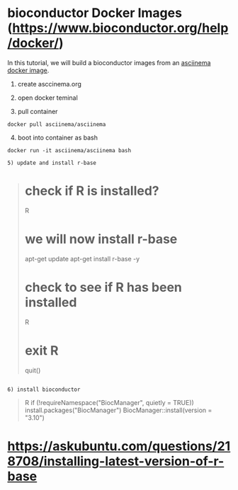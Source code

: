 # bioconductor Docker Images (https://www.bioconductor.org/help/docker/)

In this tutorial, we will build a bioconductor images from an [asciinema docker image](https://hub.docker.com/r/asciinema/asciinema/).

1) create asccinema.org 

2) open docker teminal

3) pull container
```
docker pull asciinema/asciinema
```

4) boot into container as bash
```
docker run -it asciinema/asciinema bash

5) update and install r-base
```
> # check if R is installed?
> R
> # we will now install r-base
> apt-get update
> apt-get install r-base -y
> # check to see if R has been installed
> R
> # exit R
> quit()
```

6) install bioconductor
```
> R 
> if (!requireNamespace("BiocManager", quietly = TRUE)) 
> install.packages("BiocManager") 
> BiocManager::install(version = "3.10")

# https://askubuntu.com/questions/218708/installing-latest-version-of-r-base